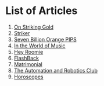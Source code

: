 <!-- TITLE: Whisper in the Woods Vol 1 Issue 1-->
<!-- SUBTITLE: Published September 2017 -->

# List of Articles
1. [On Striking Gold](/news/witw/vol-1/1/striking-gold)
2. [Striker](/news/witw/vol-1/1/striker)
3. [Seven Billion Orange PIPS](/news/witw/vol-1/1/seven-bill)
4. [In the World of Music](/news/witw/vol-1/1/music-world)
5. [Hey Roomie](/news/witw/vol-1/1/roomie)
6. [FlashBack](/news/witw/vol-1/1/flashback)
7. [Matrimonial](/news/witw/vol-1/1/matrimonial)
8. [The Automation and Robotics Club](/news/witw/vol-1/1/theARC)
9. [Horoscopes](/news/witw/vol-1/1/horoscopes)
